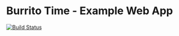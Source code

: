 # Burrito Time - Example Web App
[![Build Status](https://travis-ci.org/bmonds/example-web-app.svg?branch=master)](http://travis-ci.org/bmonds/example-web-app)
